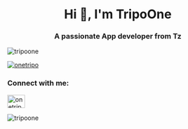 <h1 align="center">Hi 👋, I'm TripoOne</h1>
<h3 align="center">A passionate App developer from Tz</h3>

<p align="left"> <img src="https://komarev.com/ghpvc/?username=tripoone&label=Profile%20views&color=0e75b6&style=flat" alt="tripoone" /> </p>

<p align="left"> <a href="https://twitter.com/onetripo" target="blank"><img src="https://img.shields.io/twitter/follow/onetripo?logo=twitter&style=for-the-badge" alt="onetripo" /></a> </p>

<h3 align="left">Connect with me:</h3>
<p align="left">
<a href="https://twitter.com/onetripo" target="blank"><img align="center" src="https://raw.githubusercontent.com/rahuldkjain/github-profile-readme-generator/master/src/images/icons/Social/twitter.svg" alt="onetripo" height="30" width="40" /></a>
</p>



<p><img align="center" src="https://github-readme-streak-stats.herokuapp.com/?user=tripoone&" alt="tripoone" /></p>

